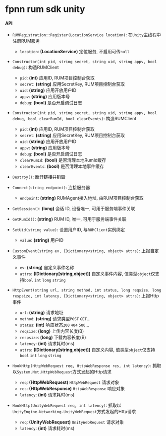 # fpnn rum sdk unity #

#### API ####
* `RUMRegistration::Register(LocationService location)`: 在`Unity`主线程中注册RUM服务
    * `location`: **(LocationService)** 定位服务, 不启用可传`null`

* `Constructor(int pid, string secret, string uid, string appv, bool debug)`: 构造RUMClient
    * `pid`: **(int)** 应用ID, RUM项目控制台获取
    * `secret`: **(string)** 应用SecretKey, RUM项目控制台获取
    * `uid`: **(string)** 应用开放用户ID 
    * `appv`: **(string)** 应用版本号
    * `debug`: **(bool)** 是否开启调试日志

* `Constructor(int pid, string secret, string uid, string appv, bool debug, bool clearRumId, bool clearEvents)`: 构造RUMClient
    * `pid`: **(int)** 应用ID, RUM项目控制台获取
    * `secret`: **(string)** 应用SecretKey, RUM项目控制台获取
    * `uid`: **(string)** 应用开放用户ID 
    * `appv`: **(string)** 应用版本号
    * `debug`: **(bool)** 是否开启调试日志
    * `clearRumId`: **(bool)** 是否清理本地RumId缓存
    * `clearEvents`: **(bool)** 是否清理本地事件缓存

* `Destroy()`: 断开链接并销毁 

* `Connect(string endpoint)`: 连接服务器
    * `endpoint`: **(string)** RUMAgent接入地址, 由RUM项目控制台获取

* `GetSession()`: **(long)** 会话 ID, 设备唯一, 可用于服务端事件关联

* `GetRumId()`: **(string)** RUM ID, 唯一, 可用于服务端事件关联

* `SetUid(string value)`: 设置用户ID, 与`RUMClient`实例绑定
    * `value`: **(string)** 用户ID

* `CustomEvent(string ev, IDictionary<string, object> attrs)`: 上报自定义事件 
    * `ev`: **(string)** 自定义事件名称
    * `attrs`: **(IDictionary[string,object])** 自定义事件内容, 值类型`object`仅支持`bool` `int` `long` `string`

* `HttpEvent(string url, string method, int status, long reqsize, long respsize, int latency, IDictionary<string, object> attrs)`: 上报Http事件 
    * `url`: **(string)** 请求地址
    * `method`: **(string)** 请求类型`POST` `GET`...
    * `status`: **(int)** 响应状态`200` `404` `500`...
    * `reqsize`: **(long)** 上传内容长度(B)
    * `respsize`: **(long)** 下载内容长度(B)
    * `latency`: **(int)** 请求耗时(ms)
    * `attrs`: **(IDictionary[string,object])** 自定义内容, 值类型`object`仅支持`bool` `int` `long` `string`

* `HookHttp(HttpWebRequest req, HttpWebResponse res, int latency)`: 抓取以`System.Net.HttpWebRequest`方式发起的Http请求
    * `req`: **(HttpWebRequest)** `HttpWebRequest` 请求对象
    * `res`: **(HttpWebResponse)** `HttpWebResponse` 响应对象
    * `latency`: **(int)** 请求耗时(ms)

* `HookHttp(UnityWebRequest req, int latency)`: 抓取以`UnityEngine.Networking.UnityWebRequest`方式发起的Http请求
    * `req`: **(UnityWebRequest)** `UnityWebRequest` 请求对象
    * `latency`: **(int)** 请求耗时(ms)